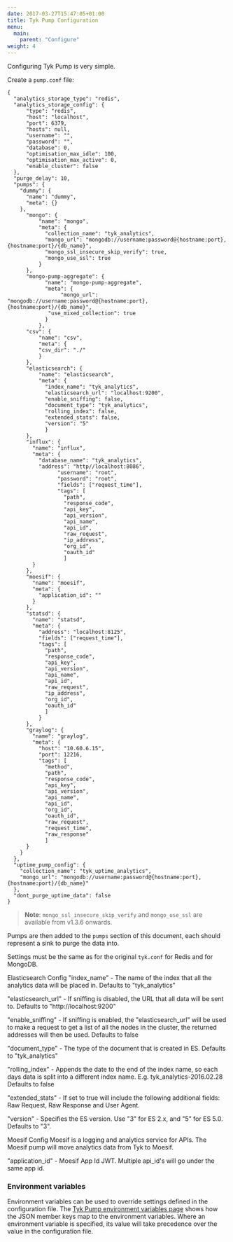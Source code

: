 ```yaml
---
date: 2017-03-27T15:47:05+01:00
title: Tyk Pump Configuration
menu:
  main:
    parent: "Configure"
weight: 4 
---
```


Configuring Tyk Pump is very simple.

Create a `pump.conf` file:

```{.copyWrapper}
{
  "analytics_storage_type": "redis",
  "analytics_storage_config": {
	  "type": "redis",
 	  "host": "localhost",
	  "port": 6379,
	  "hosts": null,
	  "username": "",
	  "password": "",
	  "database": 0,
	  "optimisation_max_idle": 100,
	  "optimisation_max_active": 0,
	  "enable_cluster": false
  },
  "purge_delay": 10,
  "pumps": {
    "dummy": {
	  "name": "dummy",
	  "meta": {}
	},
	  "mongo": {
		  "name": "mongo",
		  "meta": {
		    "collection_name": "tyk_analytics",
			"mongo_url": "mongodb://username:password@{hostname:port},{hostname:port}/{db_name}",
            "mongo_ssl_insecure_skip_verify": true,
            "mongo_use_ssl": true
		  }
	  },
	  "mongo-pump-aggregate": {
    		"name": "mongo-pump-aggregate",
    		"meta": {
     			 "mongo_url": "mongodb://username:password@{hostname:port},{hostname:port}/{db_name}",
			 "use_mixed_collection": true
    		}
    	  },
	  "csv": {
		  "name": "csv",
		  "meta": {
		  "csv_dir": "./"
		  }
	  },
	  "elasticsearch": {
		  "name": "elasticsearch",
		  "meta": {
		    "index_name": "tyk_analytics",
		    "elasticsearch_url": "localhost:9200",
			"enable_sniffing": false,
			"document_type": "tyk_analytics",
			"rolling_index": false,
			"extended_stats": false,
			"version": "5"
			}
	  },
	  "influx": {
		"name": "influx",
		"meta": {
		  "database_name": "tyk_analytics",
		  "address": "http//localhost:8086",
				"username": "root",
				"password": "root",
				"fields": ["request_time"],
				"tags": [
                  "path",
				  "response_code",
				  "api_key",
				  "api_version",
				  "api_name",
				  "api_id",
				  "raw_request",
				  "ip_address",
				  "org_id",
				  "oauth_id"
                  ]
		}
	  },
	  "moesif": {
		"name": "moesif",
		"meta": {
		  "application_id": ""
		}
	  },
	  "statsd": {
		"name": "statsd",
		"meta": {
		  "address": "localhost:8125",
		  "fields": ["request_time"],
		  "tags": [
            "path",
			"response_code",
	    	"api_key",
			"api_version",
			"api_name",
			"api_id",
			"raw_request",
			"ip_address",
			"org_id",
			"oauth_id"
            ]
		  }
	  },
	  "graylog": {
	    "name": "graylog",
		"meta": {
		  "host": "10.60.6.15",
		  "port": 12216,
		  "tags": [
			"method",
			"path",
			"response_code",
			"api_key",
			"api_version",
			"api_name",
			"api_id",
			"org_id",
			"oauth_id",
			"raw_request",
			"request_time",
			"raw_response"
			]
	  }
	}
  },
  "uptime_pump_config": {
    "collection_name": "tyk_uptime_analytics",
	"mongo_url": "mongodb://username:password@{hostname:port},{hostname:port}/{db_name}"
  },
  "dont_purge_uptime_data": false
}
```

> **Note**: `mongo_ssl_insecure_skip_verify` and `mongo_use_ssl` are available from v1.3.6 onwards.

Pumps are then added to the `pumps` section of this document, each should represent a sink to purge the data into.

Settings must be the same as for the original `tyk.conf` for Redis and for MongoDB.

Elasticsearch Config
"index_name" - The name of the index that all the analytics data will be placed in. Defaults to "tyk_analytics"

"elasticsearch_url" - If sniffing is disabled, the URL that all data will be sent to. Defaults to "http://localhost:9200"

"enable_sniffing" - If sniffing is enabled, the "elasticsearch_url" will be used to make a request to get a list of all the nodes in the cluster, the returned addresses will then be used. Defaults to false

"document_type" - The type of the document that is created in ES. Defaults to "tyk_analytics"

"rolling_index" - Appends the date to the end of the index name, so each days data is split into a different index name. E.g. tyk_analytics-2016.02.28 Defaults to false

"extended_stats" - If set to true will include the following additional fields: Raw Request, Raw Response and User Agent.

"version" - Specifies the ES version. Use "3" for ES 2.x, and "5" for ES 5.0. Defaults to "3".

Moesif Config
Moesif is a logging and analytics service for APIs. The Moesif pump will move analytics data from Tyk to Moesif.

"application_id" - Moesif App Id JWT. Multiple api_id's will go under the same app id.

### Environment variables

Environment variables can be used to override settings defined in the configuration file. The [Tyk Pump environment variables page](/docs/configure/pump-env-variables/) shows how the JSON member keys map to the environment variables. Where an environment variable is specified, its value will take precedence over the value in the configuration file.

 [1]: /docs/others/Gateway-Environment-Vars.xlsx
